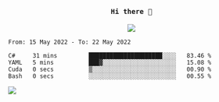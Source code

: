 <h4 align="center"><samp> Hi there 👋  </samp></h4>

<p align="center">
  
  <a href="https://github.com/bznick98">
    <img align="center" src="https://github-readme-stats.vercel.app/api?username=bznick98&&count_private=true&hide=issues,prs&include_all_commits=true&show_icons=true&theme=gruvbox" />
  </a>
  
  <!--START_SECTION:waka-->

```text
From: 15 May 2022 - To: 22 May 2022

C#     31 mins         █████████████████████░░░░   83.46 %
YAML   5 mins          ███▓░░░░░░░░░░░░░░░░░░░░░   15.08 %
Cuda   0 secs          ▒░░░░░░░░░░░░░░░░░░░░░░░░   00.90 %
Bash   0 secs          ░░░░░░░░░░░░░░░░░░░░░░░░░   00.55 %
```

<!--END_SECTION:waka-->
  
 
</p>

![](https://visitor-badge.glitch.me/badge?page_id=bznick98.bznick98)
